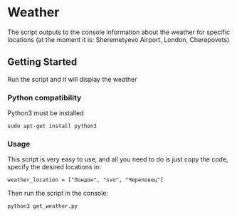 # Weather

The script outputs to the console information about the weather for specific locations (at the moment it is: Sheremetyevo Airport, London, Cherepovets)

## Getting Started

Run the script and it will display the weather

### Python compatibility

Python3 must be installed

```
sudo apt-get install python3
```

### Usage

This script is very easy to use, and all you need to do is just copy the code, specify the desired locations in:

```
weather_location = ["Лондон", "svo", "Череповец"]
```

Then run the script in the console:

```
python3 get_weather.py
```

